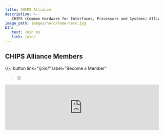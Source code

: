 ```yaml
---
title: CHIPS Alliance
description: >-
   CHIPS (Common Hardware for Interfaces, Processors and Systems) Alliance harnesses the energy of open source collaboration to accelerate hardware development.
image_path: images/hero/home-hero.jpg
btn:
   text: Join Us
   link: join/
---
```


## CHIPS Alliance Members

{{< button
link="/join/"
label="Become a Member"
>}}

<iframe
title="landscape"
id="landscape"
src="https://landscape.lfph.io/card-mode?project=member&embed=yes"
frameborder="0"
scrolling="no"
class="iframe-container"
style="width: 100% ; min-width: 100%;"
></iframe>
<script defer src='//landscape.cncf.io/iframeResizer.js?ver=1671468192' id='landscape-resize-js'></script>
